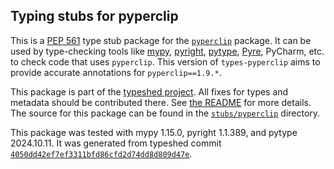 ## Typing stubs for pyperclip

This is a [PEP 561](https://peps.python.org/pep-0561/)
type stub package for the [`pyperclip`](https://github.com/asweigart/pyperclip) package.
It can be used by type-checking tools like
[mypy](https://github.com/python/mypy/),
[pyright](https://github.com/microsoft/pyright),
[pytype](https://github.com/google/pytype/),
[Pyre](https://pyre-check.org/),
PyCharm, etc. to check code that uses `pyperclip`. This version of
`types-pyperclip` aims to provide accurate annotations for
`pyperclip==1.9.*`.

This package is part of the [typeshed project](https://github.com/python/typeshed).
All fixes for types and metadata should be contributed there.
See [the README](https://github.com/python/typeshed/blob/main/README.md)
for more details. The source for this package can be found in the
[`stubs/pyperclip`](https://github.com/python/typeshed/tree/main/stubs/pyperclip)
directory.

This package was tested with
mypy 1.15.0,
pyright 1.1.389,
and pytype 2024.10.11.
It was generated from typeshed commit
[`4050dd42ef7ef3311bfd86cfd2d74dd8d809d47e`](https://github.com/python/typeshed/commit/4050dd42ef7ef3311bfd86cfd2d74dd8d809d47e).